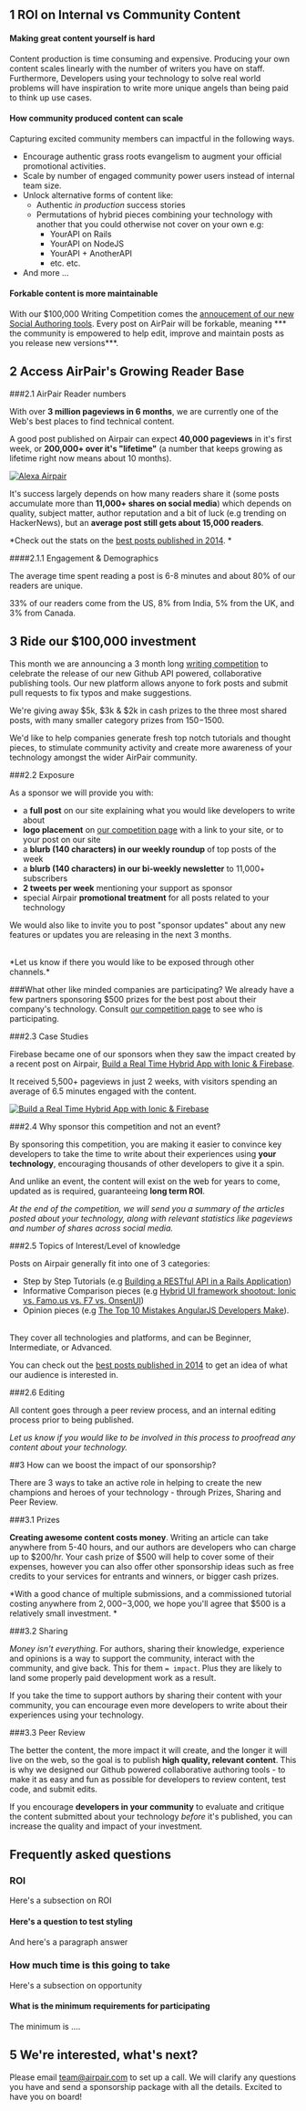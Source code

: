 ## 1 ROI on Internal vs Community Content

#### Making great content yourself is hard ####

Content production is time consuming and expensive. Producing your own content scales linearly with the number of writers you have on staff. Furthermore, Developers using your technology to solve real world problems will have inspiration to write more unique angels than being paid to think up use cases.

#### How community produced content can scale ####

Capturing excited community members can impactful in the following ways.

- Encourage authentic grass roots evangelism to augment your official promotional activities.
- Scale by number of engaged community power users instead of internal team size.
- Unlock alternative forms of content like:
  - Authentic *in production* success stories
  - Permutations of hybrid pieces combining your technology with another that you could otherwise not cover on your own e.g:
    - YourAPI on Rails
    - YourAPI on NodeJS
    - YourAPI + AnotherAPI
    - etc. etc.
- And more ... 

#### Forkable content is more maintainable ####

With our $100,000 Writing Competition comes the [ annoucement of our new Social Authoring tools](//airpair.com/preview/draft/jk-git-authoring-annoucement). Every post on AirPair will be forkable, meaning *** the community is empowered to help edit, improve and maintain posts as you release new versions***.

## 2 Access AirPair's Growing Reader Base

###2.1 AirPair Reader numbers

With over **3 million pageviews in 6 months**, we are currently one of the Web's best places to find technical content.

A good post published on Airpair can expect **40,000 pageviews** in it's first week, or **200,000+ over it's "lifetime"** (a number that keeps growing as lifetime right now means about 10 months). 

[![Alexa Airpair](//imgur.com/lCnq538.png)](http://www.alexa.com/siteinfo/airpair.com)

It's success largely depends on how many readers share it (some posts accumulate more than **11,000+ shares on social media**) which depends on quality, subject matter, author reputation and a bit of luck (e.g trending on HackerNews), but an **average post still gets about 15,000 readers**.

*Check out the stats on the [best posts published in 2014](https://www.airpair.com/top-posts-on-airpair-in-2014). *

####2.1.1 Engagement & Demographics 

The average time spent reading a post is 6-8 minutes and about 80% of our readers are unique. 

33% of our readers come from the US, 8% from India, 5% from the UK, and 3% from Canada. 

## 3 Ride our $100,000 investment

This month we are announcing a 3 month long [writing competition](https://www.airpair.com/100k-writing-competition) to celebrate the release of our new Github API powered, collaborative publishing tools. Our new platform allows anyone to fork posts and submit pull requests to fix typos and make suggestions.

We're giving away $5k, $3k & $2k in cash prizes to the three most shared posts, with many smaller category prizes from $150-$1500.

We'd like to help companies generate fresh top notch tutorials and thought pieces, to stimulate community activity and create more awareness of your technology amongst the wider AirPair community. 

###2.2 Exposure

As a sponsor we will provide you with: 
- a **full post** on our site explaining what you would like developers to write about
- **logo placement** on [our competition page](https://www.airpair.com/100k-writing-competition) with a link to your site, or to your post on our site
- a **blurb (140 characters) in our weekly roundup** of top posts of the week
- a **blurb (140 characters) in our bi-weekly newsletter** to 11,000+ subscribers
- **2 tweets per week** mentioning your support as sponsor
- special Airpair **promotional treatment** for all posts related to your technology

We would also like to invite you to post "sponsor updates" about any new features or updates you are releasing in the next 3 months. 

<br>
*Let us know if there you would like to be exposed through other channels.*

###What other like minded companies are participating?
We already have a few partners sponsoring $500 prizes for the best post about their company's technology. Consult [our competition page](https://www.airpair.com/100k-writing-competition) to see who is participating. 

###2.3 Case Studies

Firebase became one of our sponsors when they saw the impact created by a recent post on Airpair, [Build a Real Time Hybrid App with Ionic & Firebase](https://www.airpair.com/angularjs/posts/build-a-real-time-hybrid-app-with-ionic-firebase). 

It received 5,500+ pageviews in just 2 weeks, with visitors spending an average of 6.5 minutes engaged with the content.

[![Build a Real Time Hybrid App with Ionic & Firebase](//imgur.com/ykBVXNv.png)](https://twitter.com/Firebase/status/561198155828453376)

###2.4 Why sponsor this competition and not an event?  

By sponsoring this competition, you are making it easier to convince key developers to take the time to write about their experiences using **your technology**, encouraging thousands of other developers to give it a spin. 

And unlike an event, the content will exist on the web for years to come, updated as is required, guaranteeing **long term ROI**.

*At the end of the competition, we will send you a summary of the articles posted about your technology, along with relevant statistics like pageviews and number of shares across social media.*

###2.5 Topics of Interest/Level of knowledge

Posts on Airpair generally fit into one of 3 categories:
- Step by Step Tutorials (e.g [Building a RESTful API in a Rails Application](http://www.airpair.com/ruby-on-rails/posts/building-a-restful-api-in-a-rails-application))
- Informative Comparison pieces (e.g [Hybrid UI framework shootout: Ionic vs. Famo.us vs. F7 vs. OnsenUI](https://www.airpair.com/ionic-framework/posts/hybrid-apps-ionic-famous-f7-onsen))
- Opinion pieces (e.g [The Top 10 Mistakes AngularJS Developers Make](http://www.airpair.com/angularjs/posts/top-10-mistakes-angularjs-developers-make)). 
<br><br>

They cover all technologies and platforms, and can be Beginner, Intermediate, or Advanced. 

You can check out the [best posts published in 2014](https://www.airpair.com/top-posts-on-airpair-in-2014) to get an idea of what our audience is interested in.

###2.6 Editing

All content goes through a peer review process, and an internal editing process prior to being published. 

*Let us know if you would like to be involved in this process to proofread any content about your technology.*

##3 How can we boost the impact of our sponsorship?

There are 3 ways to take an active role in helping to create the new champions and heroes of your technology - through Prizes, Sharing and Peer Review. 

###3.1 Prizes

**Creating awesome content costs money**. Writing an article can take anywhere from 5-40 hours, and our authors are developers who can charge up to $200/hr. Your cash prize of $500 will help to cover some of their expenses, however you can also offer other sponsorship ideas such as free credits to your services for entrants and winners, or bigger cash prizes. 

*With a good chance of multiple submissions, and a commissioned tutorial costing anywhere from $2,000-$3,000, we hope you'll agree that $500 is a relatively small investment. *

###3.2 Sharing

*Money isn't everything*. For authors, sharing their knowledge, experience and opinions is a way to support the community, interact with the community, and give back. This for them `= impact`. Plus they are likely to land some properly paid development work as a result. 

If you take the time to support authors by sharing their content with your community, you can encourage even more developers to write about their experiences using your technology.

###3.3 Peer Review

The better the content, the more impact it will create, and the longer it will live on the web, so the goal is to publish **high quality, relevant content**. This is why we designed our Github powered collaborative authoring tools - to make it as easy and fun as possible for developers to review content, test code, and submit edits. 

If you encourage **developers in your community** to evaluate and critique the content submitted about your technology *before* it's published, you can increase the quality and impact of your investment. 

## Frequently asked questions

### ROI 

Here's a subsection on ROI

#### Here's a question to test styling

And here's a paragraph answer

### How much time is this going to take

Here's a subsection on opportunity

#### What is the minimum requirements for participating

The minimum is ....

## 5 We're interested, what's next?

Please email [team@airpair.com](team@airpair.com) to set up a call. We will clarify any questions you have and send a sponsorship package with all the details. Excited to have you on board!
